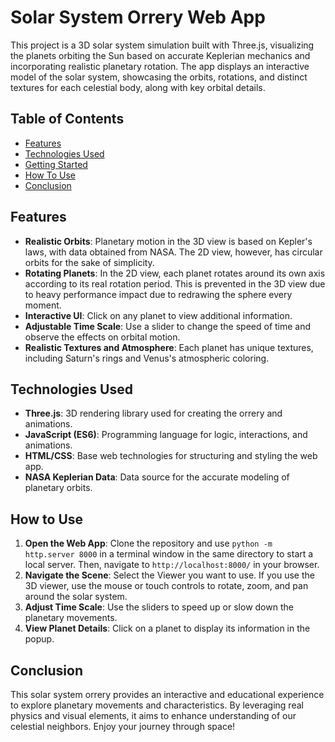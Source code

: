 # Solar System Orrery Web App

This project is a 3D solar system simulation built with Three.js, visualizing the planets orbiting the Sun based on accurate Keplerian mechanics and incorporating realistic planetary rotation. The app displays an interactive model of the solar system, showcasing the orbits, rotations, and distinct textures for each celestial body, along with key orbital details.

## Table of Contents

- [Features](#features)
- [Technologies Used](#technologies-used)
- [Getting Started](#getting-started)
- [How To Use](#How-to-Use)
- [Conclusion](#Conclusion)

## Features

- **Realistic Orbits**: Planetary motion in the 3D view is based on Kepler's laws, with data obtained from NASA. The 2D view, however, has circular orbits for the sake of simplicity.
- **Rotating Planets**: In the 2D view, each planet rotates around its own axis according to its real rotation period. This is prevented in the 3D view due to heavy performance impact due to redrawing the sphere every moment.
- **Interactive UI**: Click on any planet to view additional information.
- **Adjustable Time Scale**: Use a slider to change the speed of time and observe the effects on orbital motion.
- **Realistic Textures and Atmosphere**: Each planet has unique textures, including Saturn's rings and Venus's atmospheric coloring.


## Technologies Used

- **Three.js**: 3D rendering library used for creating the orrery and animations.
- **JavaScript (ES6)**: Programming language for logic, interactions, and animations.
- **HTML/CSS**: Base web technologies for structuring and styling the web app.
- **NASA Keplerian Data**: Data source for the accurate modeling of planetary orbits.

## How to Use

1. **Open the Web App**: Clone the repository and use `python -m http.server 8000` in a terminal window in the same directory to start a local server. Then, navigate to `http://localhost:8000/` in your browser.
2. **Navigate the Scene**: Select the Viewer you want to use. If you use the 3D viewer, use the mouse or touch controls to rotate, zoom, and pan around the solar system.
3. **Adjust Time Scale**: Use the sliders to speed up or slow down the planetary movements.
4. **View Planet Details**: Click on a planet to display its information in the popup.


## Conclusion

This solar system orrery provides an interactive and educational experience to explore planetary movements and characteristics. By leveraging real physics and visual elements, it aims to enhance understanding of our celestial neighbors. Enjoy your journey through space!

   
